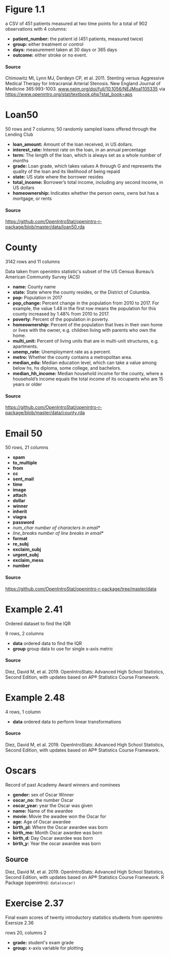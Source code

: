 # Figure 1.1

a CSV of 451 patients measured at two time points for a total of 902 observations with 4 columns: 

* **patient_number:** the patient id (451 patients, measured twice)
* **group:** either treatment or control
* **days:** measurement taken at 30 days or 365 days
* **outcome:** either stroke or no event.

#### Source
Chimowitz MI, Lynn MJ, Derdeyn CP, et al. 2011. Stenting versus Aggressive Medical Therapy for Intracranial
Arterial Stenosis. New England Journal of Medicine 365:993-1003. www.nejm.org/doi/full/10.1056/NEJMoa1105335 via https://www.openintro.org/stat/textbook.php?stat_book=aps

# Loan50

50 rows and 7 columns; 50 randomly sampled loans offered through the Lending Club 

* **loan_amount:** Amount of the loan received, in US dollars.
* **interest_rate:** Interest rate on the loan, in an annual percentage
* **term:** The length of the loan, which is always set as a whole number of months
* **grade:** Loan grade, which takes values A through G and represents the quality of the loan and its likelihood of being repaid
* **state:** US state where the borrower resides
* **total_income:** Borrower’s total income, including any second income, in US dollars
* **homeownership:** Indicates whether the person owns, owns but has a mortgage, or rents

#### Source
https://github.com/OpenIntroStat/openintro-r-package/blob/master/data/loan50.rda


# County

3142 rows and 11 columns

Data taken from openintro statistic's subset of the US Census Bureau’s American Community Survey (ACS)

* **name:** County name
* **state:** State where the county resides, or the District of Columbia.
* **pop:** Population in 2017
* **pop_change:** Percent change in the population from 2010 to 2017. For example, the value 1.48 in the first row means the population for this county increased by 1.48% from 2010 to 2017.
* **poverty:** Percent of the population in poverty.
* **homeownership:** Percent of the population that lives in their own home or lives with the owner, e.g. children living with parents who own the home.
* **multi_unit:** Percent of living units that are in multi-unit structures, e.g. apartments.
* **unemp_rate:** Unemployment rate as a percent.
* **metro:** Whether the county contains a metropolitan area.
* **median_edu:** Median education level, which can take a value among below hs, hs diploma, some college, and bachelors.
* **median_hh_income:** Median household income for the county, where a household’s income equals the total income of its occupants who are 15 years or older

#### Source
https://github.com/OpenIntroStat/openintro-r-package/blob/master/data/county.rda

# Email 50

50 rows, 21 columns

* **spam**
* **to_multiple**
* **from**
* **cc**
* **sent_mail**
* **time**
* **image**
* **attach**
* **dollar**
* **winner**
* **inherit**
* **viagra**
* **password**
* **num_char* number of characters in email**
* **line_breaks* number of line breaks in email**
* **format**
* **re_subj**
* **exclaim_subj**
* **urgent_subj**
* **exclaim_mess**
* **number**


#### Source
https://github.com/OpenIntroStat/openintro-r-package/tree/master/data

# Example 2.41
Ordered dataset to find the IQR

9 rows, 2 columns

* **data** ordered data to find the IQR
* **group** group data to use for single x-axis metric 

#### Source
Diez, David M, et al. 2019. OpenIntroStats: Advanced High School Statistics, Second Edition, with updates based on AP® Statistics Course Framework. 

# Example 2.48

4 rows, 1 column

* **data** ordered data to perform linear transformations

#### Source
Diez, David M, et al. 2019. OpenIntroStats: Advanced High School Statistics, Second Edition, with updates based on AP® Statistics Course Framework. 

# Oscars

Record of past Academy Award winners and nominees

* **gender:** sex of Oscar Winner
* **oscar_no:** the number Oscar
* **oscar_year:** year the Oscar was given
* **name:** Name of the awardee
* **movie:** Movie the awadee won the Oscar for
* **age:** Age of Oscar awardee
* **birth_pl:** Where the Oscar awardee was born
* **birth_mo:** Month Oscar awardee was born
* **birth_d:** Day Oscar awardee was born
* **birth_y:** Year the oscar awardee was born

## Source
Diez, David M, et al. 2019. OpenIntroStats: Advanced High School Statistics, Second Edition, with updates based on AP® Statistics Course Framework. R Package (openintro): `data(oscar)`

# Exercise 2.37
Final exam scores of twenty introductory statistics students from openintro Exersize 2.36

rows 20, columns 2

* **grade:** student's exam grade
* **group:** x-axis variable for plotting
